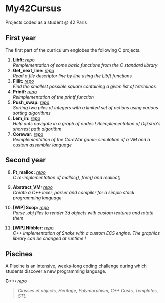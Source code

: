 # My42Cursus
 Projects coded as a student @ 42 Paris
 
## First year
The first part of the curriculum englobes the following C projects.

1. **Libft:** 
[_repo_](https://github.com/tristandeborde/My42Cursus/tree/master/1_libft)</br>
_Remplementation of some basic functions from the C standard library_
2. **Get_next_line:**
[_repo_](https://github.com/tristandeborde/My42Cursus/tree/master/2_get_next_line)</br>
_Read a file descriptor line by line using the Libft functions_
3. **Fillit:**
[_repo_](https://github.com/tristandeborde/My42Cursus/tree/master/3_fillit)</br>
_Find the smallest possible square containing a given list of tetriminos_ 
4. **Printf:**
[_repo_](https://github.com/tristandeborde/My42Cursus/tree/master/4_printf)</br>
_Reimplementation of the printf function_
5. **Push_swap:**
[_repo_](https://github.com/tristandeborde/My42Cursus/tree/master/5_push_swap)</br>
_Sorting two piles of integers with a limited set of actions using various sorting algorithms_
6. **Lem_in:**
[_repo_](https://github.com/tristandeborde/My42Cursus/tree/master/6_lem_in)</br>
_Help ants navigate in a graph of nodes ! Reimplementation of Dijkstra's shortest path algorithm_
7. **Corewar:**
[_repo_](https://github.com/tristandeborde/My42Cursus/tree/master/7_corewar)</br>
_Reimplementation of the CoreWar game: simulation of a VM and a custom assembler language_

## Second year
8. **Ft_malloc:**
[_repo_](https://github.com/tristandeborde/My42Cursus/tree/master/8_ft_malloc)</br>
_C re-implementation of malloc(), free() and realloc()_

9. **Abstract_VM:**
[_repo_](https://github.com/tristandeborde/My42Cursus/tree/master/9_abstract_vm)</br>
_Create a C++ lexer, parser and compiler for a simple stack programming language_

10. **[WIP] Scop:**
[_repo_](https://github.com/tristandeborde/My42Cursus/tree/master/10_scop)</br>
_Parse .obj files to render 3d objects with custom textures and rotate them_

11. **[WIP] Nibbler:**
[_repo_](https://github.com/tristandeborde/My42Cursus/tree/master/11_nibbler)</br>
_C++ implementation of Snake with a custom ECS engine. The graphics library can be changed at runtime !_


## Piscines
A Piscine is an intensive, weeks-long coding challenge during which students discover a new programming language. 

**C++:**
[_repo_](https://github.com/tristandeborde/My42Cursus/tree/master/CPP_piscine)</br>
>_Classes et objects, Heritage, Polymorphism, C++ Casts, Templates, STL_
